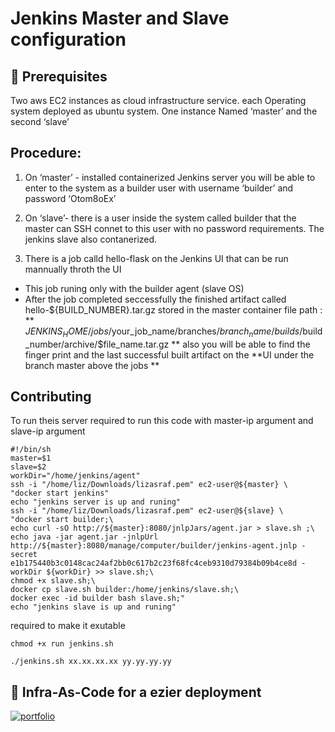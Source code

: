 # Jenkins Master and Slave configuration

## 🧰 Prerequisites
Two aws EC2 instances as cloud infrastructure service.
each Operating system deployed as ubuntu system. 
One instance Named ‘master’ and the second ‘slave’


## Procedure: 
1. On ‘master’ - installed containerized Jenkins server
	you will be able to enter to the system as a builder user with username ‘builder’ and password ‘Otom8oEx’

2. On ‘slave’- there is a user inside the system called builder that the master can SSH connet to this user with no password requirements.
	The jenkins slave also contanerized.
   
3. There is a job calld hello-flask on the Jenkins UI that can be run mannually throth the UI
- This job runing only with the builder agent (slave OS)
- After the job completed seccessfully the finished artifact called hello-${BUILD_NUMBER}.tar.gz stored in the master container 
file path : ** $JENKINS_HOME/jobs/$your_job_name/branches/$branch_name/builds/$build_number/archive/$file_name.tar.gz **
 also you will be able to find the finger print and the last successful built artifact on the 
  **UI under the branch master above the jobs **
  
## Contributing
To run theis server required to run this code with master-ip argument and slave-ip argument
```
#!/bin/sh
master=$1
slave=$2
workDir="/home/jenkins/agent"
ssh -i "/home/liz/Downloads/lizasraf.pem" ec2-user@${master} \
"docker start jenkins"
echo "jenkins server is up and runing"
ssh -i "/home/liz/Downloads/lizasraf.pem" ec2-user@${slave} \
"docker start builder;\
echo curl -sO http://${master}:8080/jnlpJars/agent.jar > slave.sh ;\
echo java -jar agent.jar -jnlpUrl http://${master}:8080/manage/computer/builder/jenkins-agent.jnlp -secret e1b175440b3c0148cac24af2bb0c617b2c23f68fc4ceb9310d79384b09b4ce8d -workDir ${workDir} >> slave.sh;\
chmod +x slave.sh;\
docker cp slave.sh builder:/home/jenkins/slave.sh;\
docker exec -id builder bash slave.sh;"
echo "jenkins slave is up and runing"
```
required to make it exutable
```
chmod +x run jenkins.sh
```
```
./jenkins.sh xx.xx.xx.xx yy.yy.yy.yy
```
  
## 🔗 Infra-As-Code for a ezier deployment
[![portfolio](https://img.shields.io/badge/infrastructure-000?style=for-the-badge&logo=ko-fi&logoColor=white)](https://github.com/LizAsraf/Infra-As-Code-jenkins-master-slave.git) 